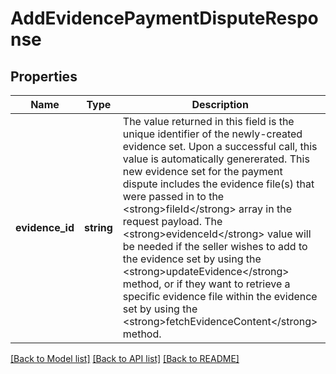 # AddEvidencePaymentDisputeResponse

## Properties
Name | Type | Description | Notes
------------ | ------------- | ------------- | -------------
**evidence_id** | **string** | The value returned in this field is the unique identifier of the newly-created evidence set. Upon a successful call, this value is automatically genererated. This new evidence set for the payment dispute includes the evidence file(s) that were passed in to the &lt;strong&gt;fileId&lt;/strong&gt; array in the request payload. The &lt;strong&gt;evidenceId&lt;/strong&gt; value will be needed if the seller wishes to add to the evidence set by using the &lt;strong&gt;updateEvidence&lt;/strong&gt; method, or if they want to retrieve a specific evidence file within the evidence set by using the &lt;strong&gt;fetchEvidenceContent&lt;/strong&gt; method. | [optional] 

[[Back to Model list]](../../README.md#documentation-for-models) [[Back to API list]](../../README.md#documentation-for-api-endpoints) [[Back to README]](../../README.md)

